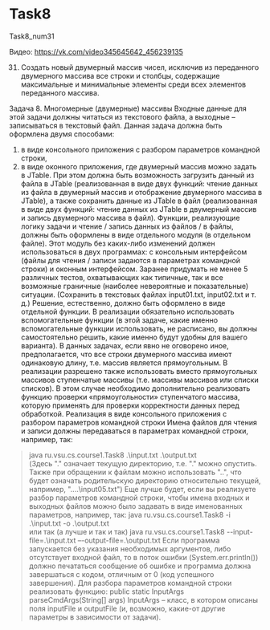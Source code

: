 # Task8
Task8_num31

Видео: https://vk.com/video345645642_456239135

31.	Создать новый двумерный массив чисел, исключив из переданного двумерного массива все строки и столбцы, 
содержащие максимальные и минимальные элементы среди всех элементов переданного массива.

Задача 8.	Многомерные (двумерные) массивы
Входные данные для этой задачи должны читаться из текстового файла, а выходные – записываться в текстовый файл.
Данная задача должна быть оформлена двумя способами:
1) в виде консольного приложения с разбором параметров командной строки,
2) в виде оконного приложения, где двумерный массив можно задать в JTable. При этом должна быть возможность загрузить данный из файла в JTable (реализованная в виде двух функций: чтение данных из файла в двумерный массив и отображение двумерного массива в JTable), а также сохранить данные из JTable в файл (реализованная в виде двух функций: чтение данных из JTable в двумерный массив и запись двумерного массива в файл).
Функции, реализующие логику задачи и чтение / запись данных из файлов / в файлы, должны быть оформлены в виде отдельного модуля (в отдельном файле). Этот модуль без каких-либо изменений должен использоваться в двух программах: с консольным интерфейсом (файлы для чтения / записи задаются в параметрах командной строки) и оконным интерфейсом.
Заранее придумать не менее 5 различных тестов, охватывающих как типичные, так и все возможные граничные (наиболее невероятные и показательные) ситуации. (Сохранить в текстовых файлах input01.txt, input02.txt и т. д.)
Решение, естественно, должно быть оформлено в виде отдельной функции. В реализации обязательно использовать вспомогательные функции (в этой задаче, какие именно вспомогательные функции использовать, не расписано, вы должны самостоятельно решить, какие именно будут удобны для вашего варианта).
В данных задачах, если явно не оговорено иное, предполагается, что все строки двумерного массива имеют одинаковую длину, т.е. массив является прямоугольным. В реализации разрешено также использовать вместо прямоугольных массивов ступенчатые массивы (т.е. массивы массивов или списки списков). В этом случае необходимо дополнительно реализовать функцию проверки «прямоугольности» ступенчатого массива, которую применять для проверки корректности данных перед обработкой.
Реализация в виде консольного приложения с разбором параметров командной строки
Имена файлов для чтения и записи должны передаваться в параметрах командной строки, например, так:
> java ru.vsu.cs.course1.Task8 .\input.txt .\output.txt           
(Здесь "." означает текущую директорию, т.е. ".\" можно опустить. Также при обращении к файлам можно использовать "..", что будет означать родительскую директорию относительно текущей, например, "..\..\input05.txt")
Еще лучше будет, если вы реализуете разбор параметров командной строки, чтобы имена входных и выходных файлов можно было задавать в виде именованных параметров, например, так:
> java ru.vsu.cs.course1.Task8 -i .\input.txt -o .\output.txt     
или так (а лучше и так и так)
> java ru.vsu.cs.course1.Task8 --input-file=.\input.txt –-output-file=.\output.txt
Если программа запускается без указания необходимых аргументов, либо отсутствует входной файл, то в поток ошибки (System.err.println()) должно печататься сообщение об ошибке и программа должна завершаться с кодом, отличным от 0 (код успешного завершения).
Для разбора параметров командной строки реализовать функцию:
public static InputArgs parseCmdArgs(String[] args)
InputArgs – класс, в котором описаны поля inputFile и outputFile (и, возможно, какие-от другие параметры в зависимости от задачи).
